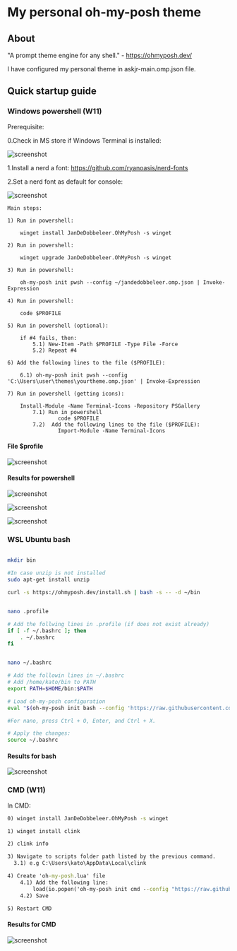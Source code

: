 # My personal oh-my-posh theme

## About

"A prompt theme engine for any shell." - <https://ohmyposh.dev/>

I have configured my personal theme in askjr-main.omp.json file.

## Quick startup guide

### Windows powershell (W11)

Prerequisite:

0.Check in MS store if Windows Terminal is installed:

![screenshot](windows-terminal.png)

1.Install a nerd a font:
<https://github.com/ryanoasis/nerd-fonts>

2.Set a nerd font as default for console:

![screenshot](nerd-font.png)

```console
Main steps:

1) Run in powershell:

    winget install JanDeDobbeleer.OhMyPosh -s winget

2) Run in powershell:

    winget upgrade JanDeDobbeleer.OhMyPosh -s winget

3) Run in powershell:

    oh-my-posh init pwsh --config ~/jandedobbeleer.omp.json | Invoke-Expression

4) Run in powershell:

    code $PROFILE

5) Run in powershell (optional):

    if #4 fails, then:
        5.1) New-Item -Path $PROFILE -Type File -Force
        5.2) Repeat #4

6) Add the following lines to the file ($PROFILE):

    6.1) oh-my-posh init pwsh --config 'C:\Users\user\themes\yourtheme.omp.json' | Invoke-Expression

7) Run in powershell (getting icons):

    Install-Module -Name Terminal-Icons -Repository PSGallery
        7.1) Run in powershell
                code $PROFILE
        7.2)  Add the following lines to the file ($PROFILE):
                Import-Module -Name Terminal-Icons

```

#### File $profile

![screenshot](profile.png)

#### Results for powershell

![screenshot](oh-my-posh-askjr-theme.png)

![screenshot](oh-my-posh-askjr-theme-2.png)

![screenshot](icons.png)

### WSL Ubuntu bash

```bash

mkdir bin

#In case unzip is not installed
sudo apt-get install unzip

curl -s https://ohmyposh.dev/install.sh | bash -s -- -d ~/bin


nano .profile

# Add the follwing lines in .profile (if does not exist already)
if [ -f ~/.bashrc ]; then
    . ~/.bashrc
fi


nano ~/.bashrc

# Add the followin lines in ~/.bashrc
# Add /home/kato/bin to PATH
export PATH=$HOME/bin:$PATH

# Load oh-my-posh configuration
eval "$(oh-my-posh init bash --config 'https://raw.githubusercontent.com/ASKJR/oh-my-posh-askjr-theme/main/askjr-main.omp.json')"

#For nano, press Ctrl + O, Enter, and Ctrl + X.

# Apply the changes:
source ~/.bashrc

```

#### Results for bash

![screenshot](WLS-ubuntu-oh-my-posh.png)

### CMD (W11)

In CMD:

```cmd
0) winget install JanDeDobbeleer.OhMyPosh -s winget

1) winget install clink

2) clink info

3) Navigate to scripts folder path listed by the previous command.
  3.1) e.g C:\Users\kato\AppData\Local\clink

4) Create 'oh-my-posh.lua' file
    4.1) Add the following line:
        load(io.popen('oh-my-posh init cmd --config "https://raw.githubusercontent.com/ASKJR/oh-my-posh-askjr-theme/main/askjr-main.omp.json"'):read("*a"))()
    4.2) Save

5) Restart CMD
```

#### Results for CMD

![screenshot](cmd-oh-my-posh.png)
